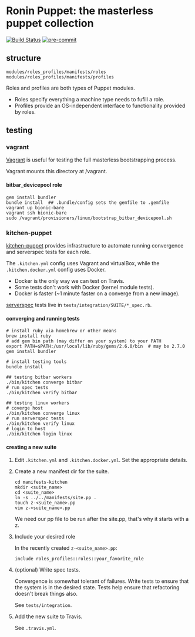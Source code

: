 # Ronin Puppet: the masterless puppet collection
[![Build Status](https://travis-ci.com/mozilla-platform-ops/ronin_puppet.svg?branch=master)](https://travis-ci.com/mozilla-platform-ops/ronin_puppet)
[![pre-commit](https://img.shields.io/badge/pre--commit-enabled-brightgreen?logo=pre-commit&logoColor=white)](https://github.com/pre-commit/pre-commit)

## structure

```
modules/roles_profiles/manifests/roles
modules/roles_profiles/manifests/profiles
```

Roles and profiles are both types of Puppet modules.

- Roles specify everything a machine type needs to fufill a role.
- Profiles provide an OS-independent interface to functionality provided by roles.

## testing

### vagrant

[Vagrant](https://www.vagrantup.com/) is useful for testing the full masterless bootstrapping process.

Vagrant mounts this directory at /vagrant.

#### bitbar_devicepool role

```
gem install bundler
bundle install  ## .bundle/config sets the gemfile to .gemfile
vagrant up bionic-bare
vagrant ssh bionic-bare
sudo /vagrant/provisioners/linux/bootstrap_bitbar_devicepool.sh
```


### kitchen-puppet

[kitchen-puppet](https://github.com/neillturner/kitchen-puppet) provides infrastructure to
automate running convergence and serverspec tests for each role.

The `.kitchen.yml` config uses Vagrant and virtualBox, while the `.kitchen.docker.yml` config uses Docker.
- Docker is the only way we can test on Travis.
- Some tests don't work with Docker (kernel module tests).
- Docker is faster (~1 minute faster on a converge from a new image).

[serverspec](https://serverspec.org/) tests live in `tests/integration/SUITE/*_spec.rb`.

#### converging and running tests

```
# install ruby via homebrew or other means
brew install ruby
# add gem bin path (may differ on your system) to your PATH
export PATH=$PATH:/usr/local/lib/ruby/gems/2.6.0/bin  # may be 2.7.0
gem install bundler

# install testing tools
bundle install

## testing bitbar workers
./bin/kitchen converge bitbar
# run spec tests
./bin/kitchen verify bitbar

## testing linux workers
# coverge host
./bin/kitchen converge linux
# run serverspec tests
./bin/kitchen verify linux
# login to host
./bin/kitchen login linux
```

#### creating a new suite

1. Edit `.kitchen.yml` and `.kitchen.docker.yml`. Set the appropriate details.
1. Create a new manifest dir for the suite.

	```
	cd manifests-kitchen
	mkdir <suite_name>
	cd <suite_name>
	ln -s ../../manifests/site.pp .
	touch z-<suite_name>.pp
	vim z-<suite_name>.pp
	```

	We need our pp file to be run after the site.pp, that's why it starts with a z.

1. Include your desired role

	In the recently created `z-<suite_name>.pp`:

	```
	include roles_profiles::roles::your_favorite_role
	```

1. (optional) Write spec tests.

    Convergence is somewhat tolerant of failures. Write tests to ensure that the
    system is in the desired state. Tests help ensure that refactoring doesn't
    break things also.

	See `tests/integration`.

1. Add the new suite to Travis.

    See `.travis.yml`.
